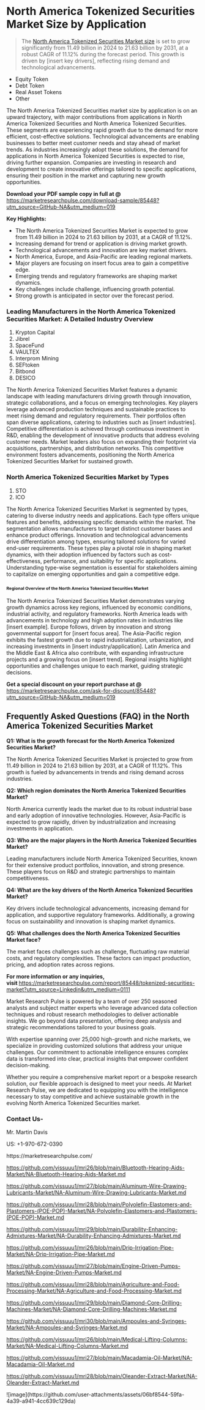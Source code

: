 <h1>North America Tokenized Securities Market&nbsp;Size by Application</h1><blockquote><p>The <a href="https://marketresearchpulse.com/download-sample/85448?utm_source=GitHub-NA&amp;utm_medium=019">North America Tokenized Securities Market size</a> is set to grow significantly from 11.49 billion in 2024 to 21.63 billion by 2031, at a robust CAGR of 11.12% during the forecast period. This growth is driven by [insert key drivers], reflecting rising demand and technological advancements.</p></blockquote><ul><li>Equity Token <li> Debt Token <li> Real Asset Tokens <li> Other</li></ul><p>The North America Tokenized Securities market size by application is on an upward trajectory, with major contributions from applications in North America Tokenized Securities and North America Tokenized Securities. These segments are experiencing rapid growth due to the demand for more efficient, cost-effective solutions. Technological advancements are enabling businesses to better meet customer needs and stay ahead of market trends. As industries increasingly adopt these solutions, the demand for applications in North America Tokenized Securities is expected to rise, driving further expansion. Companies are investing in research and development to create innovative offerings tailored to specific applications, ensuring their position in the market and capturing new growth opportunities.</p><p><strong>Download your PDF sample copy in full at @ </strong><a href="https://marketresearchpulse.com/download-sample/85448?utm_source=GitHub-NA&amp;utm_medium=019">https://marketresearchpulse.com/download-sample/85448?utm_source=GitHub-NA&amp;utm_medium=019</a></p><p><strong>Key Highlights: </strong></p><ul><li>The North America Tokenized Securities Market is expected to grow from 11.49 billion in 2024 to 21.63 billion by 2031, at a CAGR of 11.12%.</li><li>Increasing demand for trend or application is driving market growth.</li><li>Technological advancements and innovation are key market drivers.</li><li>North America, Europe, and Asia-Pacific are leading regional markets.</li><li>Major players are focusing on insert focus area to gain a competitive edge.</li><li>Emerging trends and regulatory frameworks are shaping market dynamics.</li><li>Key challenges include challenge, influencing growth potential.</li><li>Strong growth is anticipated in sector over the forecast period.</li></ul><h3>Leading Manufacturers in the North America Tokenized Securities Market: A Detailed Industry Overview</h3><ol><li>Krypton Capital</li><li>Jibrel</li><li>SpaceFund</li><li>VAULTEX</li><li>Interprom Mining</li><li>SEFtoken</li><li>Bitbond</li><li>DESICO</li></ol><div class="flex max-w-full flex-col flex-grow"><div class="min-h-8 text-message flex w-full flex-col items-end gap-2 whitespace-normal break-words [.text-message+&amp;]:mt-5" dir="auto" data-message-author-role="assistant" data-message-id="fd8432e4-4910-450d-b182-61b7bfb0a01f" data-message-model-slug="gpt-4o"><div class="flex w-full flex-col gap-1 empty:hidden first:pt-[3px]"><div class="markdown prose w-full break-words dark:prose-invert light"><p>The North America Tokenized Securities Market features a dynamic landscape with leading manufacturers driving growth through innovation, strategic collaborations, and a focus on emerging technologies. Key players leverage advanced production techniques and sustainable practices to meet rising demand and regulatory requirements. Their portfolios often span diverse applications, catering to industries such as [insert industries]. Competitive differentiation is achieved through continuous investment in R&amp;D, enabling the development of innovative products that address evolving customer needs. Market leaders also focus on expanding their footprint via acquisitions, partnerships, and distribution networks. This competitive environment fosters advancements, positioning the North America Tokenized Securities Market for sustained growth.</p></div></div></div></div><h3>North America Tokenized Securities Market by Types</h3><ol><li>STO <li> ICO</li></ol><div class="flex max-w-full flex-col flex-grow"><div class="min-h-8 text-message flex w-full flex-col items-end gap-2 whitespace-normal break-words [.text-message+&amp;]:mt-5" dir="auto" data-message-author-role="assistant" data-message-id="084470be-0bb7-4664-bddf-5156b4f41249" data-message-model-slug="gpt-4o-mini"><div class="flex w-full flex-col gap-1 empty:hidden first:pt-[3px]"><div class="markdown prose w-full break-words dark:prose-invert light"><p>The North America Tokenized Securities Market is segmented by types, catering to diverse industry needs and applications. Each type offers unique features and benefits, addressing specific demands within the market. The segmentation allows manufacturers to target distinct customer bases and enhance product offerings. Innovation and technological advancements drive differentiation among types, ensuring tailored solutions for varied end-user requirements. These types play a pivotal role in shaping market dynamics, with their adoption influenced by factors such as cost-effectiveness, performance, and suitability for specific applications. Understanding type-wise segmentation is essential for stakeholders aiming to capitalize on emerging opportunities and gain a competitive edge.</p></div></div></div></div><h3><span style="font-size: 11px;">Regional Overview of the North America Tokenized Securities Market</span></h3><div class="flex max-w-full flex-col flex-grow"><div class="min-h-8 text-message flex w-full flex-col items-end gap-2 whitespace-normal break-words [.text-message+&amp;]:mt-5" dir="auto" data-message-author-role="assistant" data-message-id="e9038762-ce64-4e30-91c9-9bd413514231" data-message-model-slug="gpt-4o-mini"><div class="flex w-full flex-col gap-1 empty:hidden first:pt-[3px]"><div class="markdown prose w-full break-words dark:prose-invert light"><p>The North America Tokenized Securities Market demonstrates varying growth dynamics across key regions, influenced by economic conditions, industrial activity, and regulatory frameworks. North America leads with advancements in technology and high adoption rates in industries like [insert example]. Europe follows, driven by innovation and strong governmental support for [insert focus area]. The Asia-Pacific region exhibits the fastest growth due to rapid industrialization, urbanization, and increasing investments in [insert industry/application]. Latin America and the Middle East &amp; Africa also contribute, with expanding infrastructure projects and a growing focus on [insert trend]. Regional insights highlight opportunities and challenges unique to each market, guiding strategic decisions.</p></div></div></div></div><p><strong>Get a special discount on your report purchase at @ </strong><a href="https://marketresearchpulse.com/ask-for-discount/85448?utm_source=GitHub-NA&amp;utm_medium=019">https://marketresearchpulse.com/ask-for-discount/85448?utm_source=GitHub-NA&amp;utm_medium=019</a></p><h2>Frequently Asked Questions (FAQ) in the North America Tokenized Securities Market</h2><p><strong>Q1: What is the growth forecast for the North America Tokenized Securities Market?</strong></p><p>The North America Tokenized Securities Market is projected to grow from 11.49 billion in 2024 to 21.63 billion by 2031, at a CAGR of 11.12%. This growth is fueled by advancements in trends and rising demand across industries.</p><p><strong>Q2: Which region dominates the North America Tokenized Securities Market?</strong></p><p>North America currently leads the market due to its robust industrial base and early adoption of innovative technologies. However, Asia-Pacific is expected to grow rapidly, driven by industrialization and increasing investments in application.</p><p><strong>Q3: Who are the major players in the North America Tokenized Securities Market?</strong></p><p>Leading manufacturers include North America Tokenized Securities, known for their extensive product portfolios, innovation, and strong presence. These players focus on R&amp;D and strategic partnerships to maintain competitiveness.</p><p><strong>Q4: What are the key drivers of the North America Tokenized Securities Market?</strong></p><p>Key drivers include technological advancements, increasing demand for application, and supportive regulatory frameworks. Additionally, a growing focus on sustainability and innovation is shaping market dynamics.</p><p><strong>Q5: What challenges does the North America Tokenized Securities Market face?</strong></p><p>The market faces challenges such as challenge, fluctuating raw material costs, and regulatory complexities. These factors can impact production, pricing, and adoption rates across regions.</p><p><strong>For more information or any inquiries, visit&nbsp;</strong><a href="https://marketresearchpulse.com/report/85448/tokenized-securities-market?utm_source=Linkedin&utm_medium=0111">https://marketresearchpulse.com/report/85448/tokenized-securities-market?utm_source=Linkedin&utm_medium=0111</a></p><p>Market Research Pulse is powered by a team of over 250 seasoned analysts and subject matter experts who leverage advanced data collection techniques and robust research methodologies to deliver actionable insights. We go beyond data presentation, offering deep analysis and strategic recommendations tailored to your business goals.</p><p>With expertise spanning over 25,000 high-growth and niche markets, we specialize in providing customized solutions that address your unique challenges. Our commitment to actionable intelligence ensures complex data is transformed into clear, practical insights that empower confident decision-making.</p><p>Whether you require a comprehensive market report or a bespoke research solution, our flexible approach is designed to meet your needs. At Market Research Pulse, we are dedicated to equipping you with the intelligence necessary to stay competitive and achieve sustainable growth in the evolving North America Tokenized Securities market.</p><h3><strong>Contact Us-</strong></h3><p>Mr. Martin Davis</p><p>US: +1-970-672-0390</p><p>https://marketresearchpulse.com/</p><p><a href="https://github.com/vissuuu1/mri26/blob/main/Bluetooth-Hearing-Aids-Market/NA-Bluetooth-Hearing-Aids-Market.md">https://github.com/vissuuu1/mri26/blob/main/Bluetooth-Hearing-Aids-Market/NA-Bluetooth-Hearing-Aids-Market.md</a></p><p><a href="https://github.com/vissuuu1/mri27/blob/main/Aluminum-Wire-Drawing-Lubricants-Market/NA-Aluminum-Wire-Drawing-Lubricants-Market.md">https://github.com/vissuuu1/mri27/blob/main/Aluminum-Wire-Drawing-Lubricants-Market/NA-Aluminum-Wire-Drawing-Lubricants-Market.md</a></p><p><a href="https://github.com/vissuuu1/mri28/blob/main/Polyolefin-Elastomers-and-Plastomers-(POE-POP)-Market/NA-Polyolefin-Elastomers-and-Plastomers-(POE-POP)-Market.md">https://github.com/vissuuu1/mri28/blob/main/Polyolefin-Elastomers-and-Plastomers-(POE-POP)-Market/NA-Polyolefin-Elastomers-and-Plastomers-(POE-POP)-Market.md</a></p><p><a href="https://github.com/vissuuu1/mri29/blob/main/Durability-Enhancing-Admixtures-Market/NA-Durability-Enhancing-Admixtures-Market.md">https://github.com/vissuuu1/mri29/blob/main/Durability-Enhancing-Admixtures-Market/NA-Durability-Enhancing-Admixtures-Market.md</a></p><p><a href="https://github.com/vissuuu1/mri26/blob/main/Drip-Irrigation-Pipe-Market/NA-Drip-Irrigation-Pipe-Market.md">https://github.com/vissuuu1/mri26/blob/main/Drip-Irrigation-Pipe-Market/NA-Drip-Irrigation-Pipe-Market.md</a></p><p><a href="https://github.com/vissuuu1/mri27/blob/main/Engine-Driven-Pumps-Market/NA-Engine-Driven-Pumps-Market.md">https://github.com/vissuuu1/mri27/blob/main/Engine-Driven-Pumps-Market/NA-Engine-Driven-Pumps-Market.md</a></p><p><a href="https://github.com/vissuuu1/mri28/blob/main/Agriculture-and-Food-Processing-Market/NA-Agriculture-and-Food-Processing-Market.md">https://github.com/vissuuu1/mri28/blob/main/Agriculture-and-Food-Processing-Market/NA-Agriculture-and-Food-Processing-Market.md</a></p><p><a href="https://github.com/vissuuu1/mri29/blob/main/Diamond-Core-Drilling-Machines-Market/NA-Diamond-Core-Drilling-Machines-Market.md">https://github.com/vissuuu1/mri29/blob/main/Diamond-Core-Drilling-Machines-Market/NA-Diamond-Core-Drilling-Machines-Market.md</a></p><p><a href="https://github.com/vissuuu1/mri30/blob/main/Ampoules-and-Syringes-Market/NA-Ampoules-and-Syringes-Market.md">https://github.com/vissuuu1/mri30/blob/main/Ampoules-and-Syringes-Market/NA-Ampoules-and-Syringes-Market.md</a></p><p><a href="https://github.com/vissuuu1/mri26/blob/main/Medical-Lifting-Columns-Market/NA-Medical-Lifting-Columns-Market.md">https://github.com/vissuuu1/mri26/blob/main/Medical-Lifting-Columns-Market/NA-Medical-Lifting-Columns-Market.md</a></p><p><a href="https://github.com/vissuuu1/mri27/blob/main/Macadamia-Oil-Market/NA-Macadamia-Oil-Market.md">https://github.com/vissuuu1/mri27/blob/main/Macadamia-Oil-Market/NA-Macadamia-Oil-Market.md</a></p><p><a href="https://github.com/vissuuu1/mri28/blob/main/Oleander-Extract-Market/NA-Oleander-Extract-Market.md">https://github.com/vissuuu1/mri28/blob/main/Oleander-Extract-Market/NA-Oleander-Extract-Market.md</a></p>
![image](https://github.com/user-attachments/assets/06bf8544-59fa-4a39-a941-4cc639c129da)
